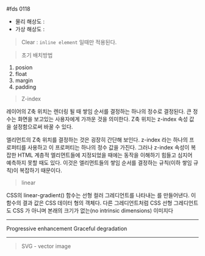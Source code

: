 #fds 0118

> <meta name="viewport" content="width=device-width, initial-scale=1.0">

- 물리 해상도 :
- 가상 해상도 :

> <meta http-equiv="X-UA-Compatible" content="ie=edge">

> Clear : `inline element` 일때만 적용된다.

> 초기 배치방법

1. posion
2. float
3. margin
4. padding

> Z-index

레이어의 Z축 위치는 렌더링 될 때 쌓임 순서를 결정하는 하나의 정수로 결정된다. 큰 정수는 화면을 보고있는 사용자에게 가까운 것을 의미한다. Z축 위치는 z-index 속성 값을 설정함으로써 바꿀 수 있다.

엘리먼트의 Z축 위치를 결정하는 것은 굉장히 간단해 보인다. z-index 라는 하나의 프로퍼티를 사용하고 이 프로퍼티는 하나의 정수 값을 가진다.  그러나 z-index 속성이 복잡한 HTML 계층적 엘리먼트들에 지정되었을 때에는 동작을 이해하기 힘들고 심지어 예측하지 못할 때도 있다. 이것은 엘리먼트들의 쌓임 순서를 결정하는 규칙(이하 쌓임 규칙)이 복잡하기 때문이다.

> linear

CSS의 linear-gradient() 함수는 선형 컬러 그레디언트를 나타내는 <image>를 만들어낸다. 이 함수의 결과 값은 CSS <gradient> 데이터 형의 객체다. 다른 그레디언트처럼 CSS 선형 그레디언트도 CSS <color>가 아니며 본래의 크기가 없는(no intrinsic dimensions) 이미지다

---

Progressive enhancement
Graceful degradation

---

> SVG - vector image
